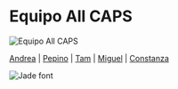 # Equipo All CAPS
![Equipo All CAPS]('Imagenes/equipo.jpeg')

[Andrea](https://www.instagram.com/_andrea.buendia/) | [Pepino](https://www.instagram.com/pepsjj/) | [Tam](https://www.instagram.com/__tam.s/) | [Miguel](https://www.instagram.com/killetter/) | [Constanza](https://www.instagram.com/constanzarizzo/)

![Jade font]('Imagenes/equipo.jpeg')